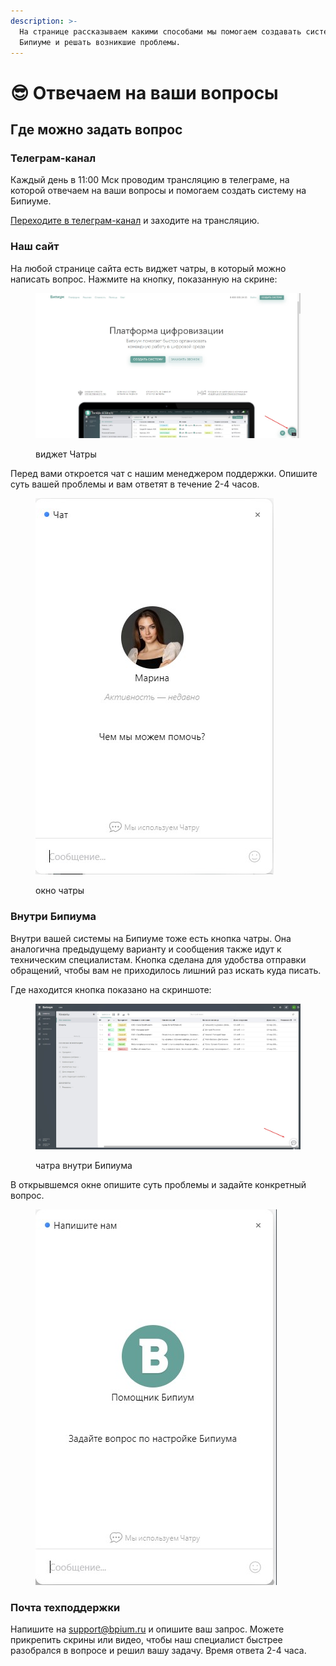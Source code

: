 ```yaml
---
description: >-
  На странице рассказываем какими способами мы помогаем создавать системы на
  Бипиуме и решать возникшие проблемы.
---
```


# 😎 Отвечаем на ваши вопросы

## Где можно задать вопрос

### Телеграм-канал

Каждый день в 11:00 Мск проводим трансляцию в телеграме, на которой отвечаем на ваши вопросы и помогаем создать систему на Бипиуме.

[Переходите в телеграм-канал](https://t.me/+1mib2mPUs1A1YjIy) и заходите на трансляцию.

### Наш сайт

На любой странице сайта есть виджет чатры, в который можно написать вопрос. Нажмите на кнопку, показанную на скрине:

<figure><img src=".gitbook/assets/чатра.jpg" alt=""><figcaption><p>виджет Чатры</p></figcaption></figure>

Перед вами откроется чат с нашим менеджером поддержки. Опишите суть вашей проблемы и вам ответят в течение 2-4 часов.

<figure><img src=".gitbook/assets/Screenshot_3.jpg" alt=""><figcaption><p>окно чатры</p></figcaption></figure>

### Внутри Бипиума

Внутри вашей системы на Бипиуме тоже есть кнопка чатры. Она аналогична предыдущему варианту и сообщения также идут к техническим специалистам. Кнопка сделана для удобства отправки обращений, чтобы вам не приходилось лишний раз искать куда писать.

Где находится кнопка показано на скриншоте:

<figure><img src=".gitbook/assets/чатра внутри Бипиума.jpg" alt=""><figcaption><p>чатра внутри Бипиума</p></figcaption></figure>

В открывшемся окне опишите суть проблемы и задайте конкретный вопрос.

<figure><img src=".gitbook/assets/окно чатры.jpg" alt=""><figcaption></figcaption></figure>

### Почта техподдержки

Напишите на [support@bpium.ru](mailto:support@bpium.ru) и опишите ваш запрос. Можете прикрепить скрины или видео, чтобы наш специалист быстрее разобрался в вопросе и решил вашу задачу. Время ответа 2-4 часа.
